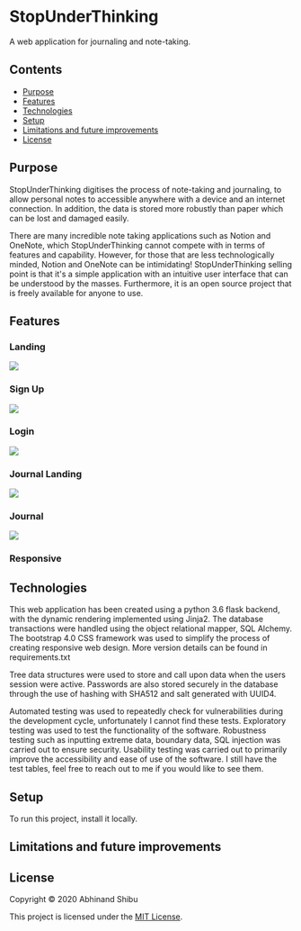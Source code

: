 # StopUnderThinking

A web application for journaling and note-taking.

## Contents
* [Purpose](#purpose)
* [Features](#features)
* [Technologies](#technologies)
* [Setup](#setup)
* [Limitations and future improvements](#limitations-and-future-improvements)
* [License](#license)

## Purpose

StopUnderThinking digitises the process of note-taking and journaling, to allow personal notes to accessible anywhere with a device and an internet connection. In addition, the data is stored more robustly than paper which can be lost and damaged easily.

There are many incredible note taking applications such as Notion and OneNote, which StopUnderThinking cannot compete with in terms of features and capability. However, for those that are less technologically minded, Notion and OneNote can be intimidating! StopUnderThinking selling point is that it's a simple application with an intuitive user interface that can be understood by the masses. Furthermore, it is an open source project that is freely available for anyone to use.

## Features

### Landing
<img src="\photos\landing.png"></img>

### Sign Up
<img src="\photos\signup.png"></img>

### Login
<img src="\photos\login.png"></img>

### Journal Landing
<img src="\photos\journal-landing.png"></img>

### Journal
<img src="\photos\journal.png"></img>

### Responsive



## Technologies

This web application has been created using a python 3.6 flask backend, with the dynamic rendering implemented using Jinja2. The database transactions were handled using the object relational mapper, SQL Alchemy. The bootstrap 4.0 CSS framework was used to simplify the process of creating responsive web design. More version details can be found in requirements.txt

Tree data structures were used to store and call upon data when the users session were active. Passwords are also stored securely in the database through the use of hashing with SHA512 and salt generated with UUID4. 

Automated testing was used to repeatedly check for vulnerabilities during the development cycle, unfortunately I cannot find these tests. Exploratory testing was used to test the functionality of the software. Robustness testing such as inputting extreme data, boundary data, SQL injection was carried out to ensure security. Usability testing was carried out to primarily improve the accessibility and ease of use of the software. I still have the test tables, feel free to reach out to me if you would like to see them.

## Setup

To run this project, install it locally.

## Limitations and future improvements


## License

Copyright © 2020 Abhinand Shibu

This project is licensed under the [MIT License](License).
